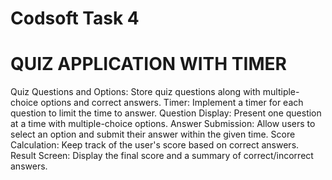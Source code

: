 # Codsoft Task 4
# QUIZ APPLICATION WITH TIMER

Quiz Questions and Options: Store quiz questions along with multiple-choice options and correct
answers.
Timer: Implement a timer for each question to limit the time to answer.
Question Display: Present one question at a time with multiple-choice options.
Answer Submission: Allow users to select an option and submit their answer within the given
time.
Score Calculation: Keep track of the user's score based on correct answers.
Result Screen: Display the final score and a summary of correct/incorrect answers.
